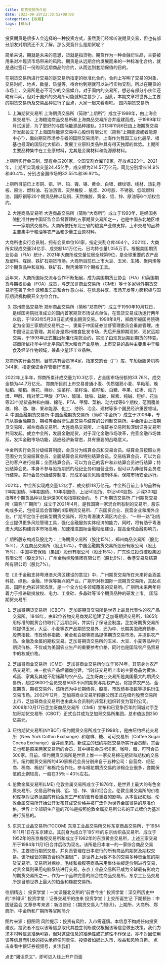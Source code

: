 ```yaml
---
title: 期货交易所介绍
date: 2023-09-20T22:30:52+08:00
categories: [收藏]
tags: [精品]
---
```



投资期货是很多人会选择的一种投资方式，虽然我们经常听说期货交易，但也有部分朋友对期货还不太了解，那么究竟什么是期货呢？

简单来说，期就是未来的意思，货就是指货物。期货作为一种金融衍生品，主要被用来对冲现货市场带来的风险。期货是从远期合约发展而来的一种标准化合约，就是通过签订一份购买远期商品的合约，从而达到套期保值的目的。

在期货交易所进行交易的是交易所指定的标准化合约，合约上写明了交易的对象、交易时间、地点、数量、质量等，待合约到期就可以进行实物交割。所以在期货的市场上，交易所是必不可少的交易媒介。对于国内的交易所，想必有部分小伙伴还略有耳闻，但对于国外的交易所可能就知之甚少了。因此，本期文章将世界上主要的期货交易所及交易品种进行了盘点，大家一起来看看吧。
国内期货交易所
1. 上海期货交易所
上海期货交易所（简称“上期所”）成立于1998年，由上海金属交易所、上海粮油商品交易所和上海商品交易所合并组建而成，于1999年12月试运营，为了更好的与国际能源品种接轨，2013年11月6日由上海期货交易所发起设立了上海国际能源交易中心股份有限公司（简称“上期能源或者能源中心”），面向期货市场参与者的国际交易场所。上海作为我国工业化最早、根基也最深的国际化大都市，发展工业原料类品种具有得天独厚的优势。上期所主要品种集中在工业原材料，尤其是金属材料和能源原材料。

上期所实行会员制，现有会员201家，全国交割仓库119家，存放点223个。2021年，上期所实现成交量24.45亿手，成交额为214.57万亿元，同比分别增长14.9%和40.4%，分别占全国市场的32.55%和36.92%。

上期所目前已上市铜、铝、锌、铅、镍、锡、黄金、白银、螺纹钢、线材、热轧卷板、原油、燃料油、石油沥青、天然橡胶 、纸浆、20号胶、不锈钢、低硫燃料油、国际铜等20个期货品种以及铜、天然橡胶、黄金、铝、锌、原油等6个期权合约。　

2. 大连商品交易所
大连商品交易所（简称“大商所”）成立于1993年，是经国务院批准并由中国证监会监督管理的五家期货交易所之一，也是中国东北地区唯一一家期货交易所。大商所依托东北三省的粮食产业做支撑，上市交易的品种主要集中于粮油等农产品和少量工业原材料。

大商所也实行会员制，拥有会员单位161家，指定交割仓库464个。2021年，大商所实现成交量24亿手、成交额141万亿元、日均持仓量1,055万手。根据美国期货业协会（FIA）统计，2021年大商所成交量位居全球第9位，是全球重要的农产品及塑料、煤炭、铁矿石期货市场。大商所目前已上市大豆、玉米、生猪、聚丙烯等21个期货品种和豆粕、铁矿石、聚丙烯等11个期权工具。

近年来，大商所国际交流与合作不断拓展，成为美国期货业协会（FIA）和英国期货与期权协会（FOA）成员，与芝加哥商业交易所（CME）等十多家境外期货交易所签署了合作谅解备忘录和合作意向书，在信息共享、市场开发等方面积极与国际期货机构展开全方位合作。

3. 郑州商品交易所
郑州商品交易所（简称“郑商所”）成立于1990年10月12日，是经国务院批准成立的国内首家期货市场试点单位，在现货交易成功运行两年以后，于1993年5月28日正式推出期货交易。1998年8月，郑商所被国务院确定为全国三家期货交易所之一，隶属于中国证券监督管理委员会垂直管理。由中国证监会管理。其前身是郑州粮食批发市场，先后开展即期现货、现货远期交易，于1993年正式推出标准化期货合约，实现了由现货远期到期货的转变。郑商所依托华中华北平原的庞大粮食产业基地，上市交易的品种主要集中于粮食及经济作物领域，兼备少量轻工业品种。

郑商所实行会员制，目前共有会员164家，指定交割仓（厂）库、车船板服务机构344家，指定保证金存管银行15家。

2022年上半年，郑商所累计成交量为10.3亿手，占全国市场份额的33.76%。成交金额为44.7万亿元。
郑商所目前上市交易普通小麦、优质强筋小麦、早籼稻、晚籼稻、粳稻、棉花、棉纱、油菜籽、菜籽油、菜籽粕、白糖、苹果、红枣、动力煤、甲醇、精对苯二甲酸（PTA）、玻璃、硅铁、锰硅、尿素、纯碱、短纤、花生等23个期货品种和白糖、棉花、PTA、甲醇、菜粕、动力煤等6个期权，范围覆盖粮、棉、油、糖、果和能源、化工、纺织、冶金、建材等多个国民经济重要领域。
4. 中国金融期货交易所
中国金融期货交易所（简称“中金所”）成立于2006年，专门从事金融期货、期权等金融衍生品交易与结算的公司制交易所。中金所由上海期货交易所、郑州商品交易所、大连商品交易所、上海证券交易所和深圳证券交易所共同发起。成立中金所，发展金融期货，对于深化金融市场改革，完善金融市场体系，发挥金融市场功能，适应经济新常态，具有重要的战略意义。

中金所实行会员分级结算制度，会员分为结算会员和交易会员。结算会员按照业务范围分为交易结算会员、全面结算会员和特别结算会员。交易结算会员，可以为自己的客户进行结算；全面结算会员，可以为自己的客户和非结算会员进行结算；特别结算会员，本身不参与股指期货的经纪业务和自营业务，但可以为非结算会员进行结算。实行会员分级结算制度，形成多层次风险控制体系，保障市场安全运行。

2021年，中金所实现成交量1.2亿手、成交额118万亿元。中金所目前上市的品种有2年期国债、5年期国债、10年期国债、上证50股指、中证500股指、沪深300股指等6个期货品种以及沪深300股指期权合约。
5. 广州期货交易所
广州期货交易所（简称“广期所”）成立于2021年4月，是我国第一家混合所有制的交易所，股东构成多元，包括证监会管理的4家期货交易所、广东国资企业、民营企业和境外企业。广期所定位于创新型期货交易所，将为粤港澳大湾区内企业、“一带一路”沿线企业提供更多风险管理工具，强化金融服务实体经济的能力，同时，将有助于粤港澳大湾区构建资本市场高地，加速推进国际金融枢纽建设，提高全球金融影响力。

广期所股东构成及股比为：上海期货交易所（股比15%），郑州商品交易所（股比15%），大连商品交易所（股比15%），中国金融期货交易所股份有限公司（股比15%），中国平安保险（集团）股份有限公司（股比15%），广东珠江投资控股集团有限公司（股比9%），广州金融控股集团有限公司（股比9%），香港交易及结算所有限公司（股比7%）。

在《关于金融支持粤港澳大湾区建设的意见》中，广州期货交易所在未来将会涵盖科技、绿色、金融、环保等新兴的产业。广期所对标国际一流期货交易所，其起点高、国际化色彩非常浓厚，是一个全方位多领域覆盖的交易所。广期所未来两年将着力于推进碳排放权、电力、工业硅、多晶硅等16个期货品种的研发上市。
国际期货交易所
1. 芝加哥期货交易所（CBOT）
芝加哥期货交易所是世界上最具代表性的农产品交易所。1848年，由82位谷物交易商发起组建了芝加哥期货交易所，1865年用标准的期货合约取代了远期合同，并实行了保证金制度。芝加哥期货交易所除提供玉米，大豆、小麦等农产品期货交易外，还为中、长期美国政府债券、股票指数、市政债券指数、黄金和白银等商品提供期货交易市场，并提供农产品、金融及金属的期权交易。芝加哥期货交易所的玉米、大豆、小麦等品种的期货价格，不仅成为美国农业生产的重要参考价格，同时也是国际农产品贸易中的权威价格。
2. 芝加哥商业交易所（CME）
芝加哥商业交易所创立于1874年，其前身为农产品交易所，由一批农产品经销商创建，当时该交易所上市的主要商品为黄油、鸡蛋、家禽及其他不耐储藏的农产品。芝加哥商业交易所是美国最大的期货交易所，超过3600个会员交易50种不同的期货与期权产品，除提供农产品、金属期货、期权交易外，该所还为中长期债券、股票、市政债券指数等提供衍生交易市场。2002年12月，芝加哥商业交易所控股公司正式在纽约股票交易所上市，芝加哥商业交易所也由此从会员制的非营利组织转变为营利公司。2006年10月17日芝加哥商品交易所（CME）宣布和已竞争百年的同城对手芝加哥期货交易所（CBOT）正式合并成为芝加哥交易所集团，总市值达到250亿美元。

3. 纽约期货交易所(NYBOT)
纽约期货交易所成立于1998年，是由纽约棉花交易所（New York Cotton Exchange）和咖啡、糖、可可交易所（Coffee Sugar Cocoa Exchange）合并而来的。新成立的纽约期货交易所实行会员制，其会员也都是原来两家交易所的会员，其中棉花会员450家，咖啡、糖、可可会员500家。目前，纽约期货交易所是世界上惟一一家交易棉花期货和期权的交易所。纽约期货交易所的450家棉花会员分别来自于五种公司：自营商、经纪商、棉商、棉纺厂和棉花合作社。参与棉花期货交易的涉棉企业很多，套期保值的比例较高，一般在35％－40％左右。

4. 伦敦金属交易所(LME)
伦敦金属交易所成立于1876年，是世界上最大的有色金属交易所，交易品种有铜、铝、铅、锌、镍和铝合金。伦敦金属交易所的价格和库存对世界范围的有色金属生产和销售有着重要的影响。从本世纪初起，伦敦金属交易所开始公开发布其成交价格并被广泛作为世界金属贸易的基准价格。世界上全部铜生产量的70％是按照伦敦金属交易所公布的正式牌价为基准进行贸易的。
5. 东京工业品交易所(TOCOM)
东京工业品交易所又称东京商品交易所，于1984年11月1日在东京建立。其前身为成立于1951年的东京纺织品交易所、成立于1952年的东京橡胶交易所和成立于1982年的东京黄金交易所，上述三家交易所于1984年11月1日合并后改为现名。该所是日本唯一的一家综合商品交易所，主要进行期货交易，并负责管理在日本进行的所有商品的期货及期权交易。该所经营的期货合约范围很广，是世界上为数不多的交易多种贵金属的期货交易所。交易所对棉纱、毛线和橡胶等商品采用集体拍板定价制进行交易，对贵金属则采用电脑系统进行交易。东京工业品交易所已成为全球最有影响力的期货交易所之一，作为一个品种完善的综合性商品交易所，东京工业品交易所是目前世界上最大的铂金和橡胶交易所。

往期精选：
投资学堂｜一文读懂北交所的“前世今生”
投资学堂｜深交所历史中的“冷知识”
投资学堂｜证券交易所的由来
投资学堂｜上交所诞生记
下期预告：中国证监会
文章参考来源：新浪财经：《期货交易入门知识》，上期所、大商所、郑商所、中金所和广期所等官网简介

图片来源：摄图网
风险提示：投资有风险，入市需谨慎。本信息不构成任何投资建议，投资者不应以该等信息取代其独立判断或仅根据该等信息做出决策。我们力求本材料信息准确可靠，但对这些信息的准确性或完整性不作保证，亦不对因使用该等信息而引发的损失承担任何责任。投资者如据此入市，收益和风险自担。
点击查看中银证券视频号，关注我们

点击“阅读原文”，即可进入线上开户页面
